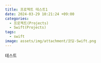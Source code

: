 ```yaml
---
title: 프로젝트 테스트1
date: 2024-03-29 10:21:24 +09:00
categories:
  - 프로젝트(Projects)
  - Swift(Projects)
tags:
  - swift
image: assets/img/attachment/코딩-Swift.png
---
```


테스트